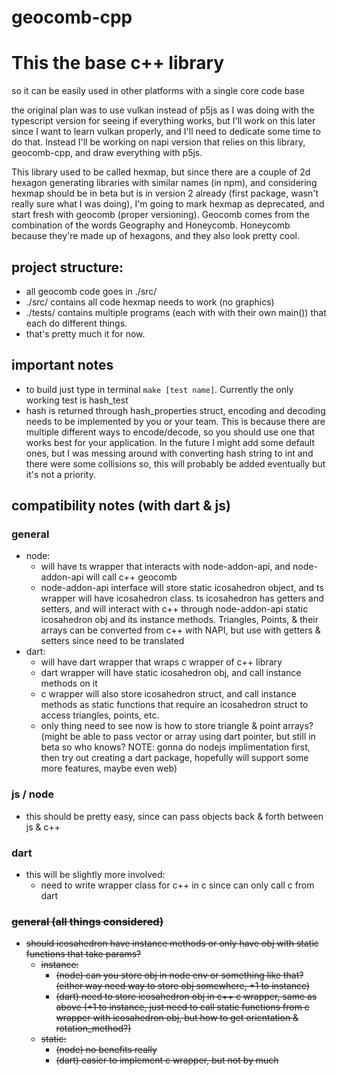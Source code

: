 # geocomb-cpp

# This the base c++ library

so it can be easily used in other platforms with a single core code base

the original plan was to use vulkan instead of p5js as I was doing with the typescript version for seeing if everything works, but I'll work on this later since I want to learn vulkan properly, and I'll need to dedicate some time to do that. Instead I'll be working on napi version that relies on this library, geocomb-cpp, and draw everything with p5js.

This library used to be called hexmap, but since there are a couple of 2d hexagon generating libraries with similar names (in npm), and considering hexmap should be in beta but is in version 2 already (first package, wasn't really sure what I was doing), I'm going to mark hexmap as deprecated, and start fresh with geocomb (proper versioning). Geocomb comes from the combination of the words Geography and Honeycomb. Honeycomb because they're made up of hexagons, and they also look pretty cool.

## project structure:

- all geocomb code goes in ./src/
- ./src/ contains all code hexmap needs to work (no graphics)
- ./tests/ contains multiple programs (each with with their own main()) that each do different things.
- that's pretty much it for now.

## important notes

- to build just type in terminal `make [test name]`. Currently the only working test is hash_test
- hash is returned through hash_properties struct, encoding and decoding needs to be implemented by you or your team. This is because there are multiple different ways to encode/decode, so you should use one that works best for your application. In the future I might add some default ones, but I was messing around with converting hash string to int and there were some collisions so, this will probably be added eventually but it's not a priority.

## compatibility notes (with dart & js)

### general

- node:
  - will have ts wrapper that interacts with node-addon-api, and node-addon-api will call c++ geocomb
  - node-addon-api interface will store static icosahedron object, and ts wrapper will have icosahedron class. ts icosahedron has getters and setters, and will interact with c++ through node-addon-api static icosahedron obj and its instance methods. Triangles, Points, & their arrays can be converted from c++ with NAPI, but use with getters & setters since need to be translated
- dart:
  - will have dart wrapper that wraps c wrapper of c++ library
  - dart wrapper will have static icosahedron obj, and call instance methods on it
  - c wrapper will also store icosahedron struct, and call instance methods as static functions that require an icosahedron struct to access triangles, points, etc.
  - only thing need to see now is how to store triangle & point arrays? (might be able to pass vector or array using dart pointer, but still in beta so who knows? NOTE: gonna do nodejs implimentation first, then try out creating a dart package, hopefully will support some more features, maybe even web)

### js / node

- this should be pretty easy, since can pass objects back & forth between js & c++

### dart

- this will be slightly more involved:
  - need to write wrapper class for c++ in c since can only call c from dart

<del>

### general (all things considered)

- should icosahedron have instance methods or only have obj with static functions that take params?
  - instance:
    - (node) can you store obj in node env or something like that? (either way need way to store obj somewhere, +1 to instance)
    - (dart) need to store icosahedron obj in c++ c wrapper, same as above (+1 to instance, just need to call static functions from c wrapper with icosahedron obj, but how to get orientation & rotation_method?)
  - static:
    - (node) no benefits really
    - (dart) easier to implement c wrapper, but not by much

</del>
